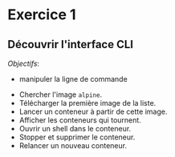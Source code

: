 # Exercice 1

## Découvrir l'interface CLI

*Objectifs*:
- manipuler la ligne de commande

* Chercher l'image `alpine`.
* Télécharger la première image de la liste.
* Lancer un conteneur à partir de cette image.
* Afficher les conteneurs qui tournent.
* Ouvrir un shell dans le conteneur.
* Stopper et supprimer le conteneur.
* Relancer un nouveau conteneur.
